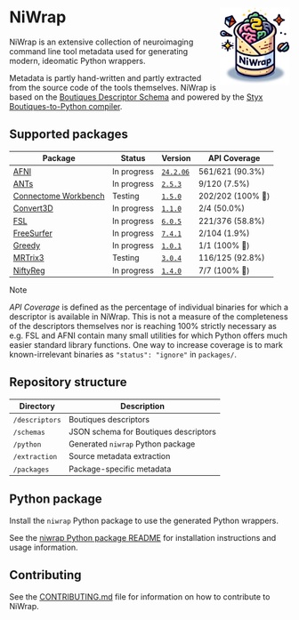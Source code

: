 
# NiWrap <img src="logo.png" align="right" width="25%"/>

NiWrap is an extensive collection of neuroimaging command line tool metadata used for generating modern, ideomatic Python wrappers.

Metadata is partly hand-written and partly extracted from the source code of the tools themselves.
NiWrap is based on the [Boutiques Descriptor Schema](https://github.com/boutiques/boutiques) and powered by the [Styx Boutiques-to-Python compiler](https://github.com/childmindresearch/styx).

## Supported packages

<!-- START_PACKAGES_TABLE -->

| Package | Status | Version | API Coverage |
| --- | --- | --- | --- |
| [AFNI](https://afni.nimh.nih.gov/) | In progress | [`24.2.06`](https://hub.docker.com/r/afni/afni_make_build) | 561/621 (90.3%) |
| [ANTs](https://github.com/ANTsX/ANTs) | In progress | [`2.5.3`](https://hub.docker.com/r/antsx/ants) | 9/120 (7.5%) |
| [Connectome Workbench](https://github.com/Washington-University/workbench) | Testing | [`1.5.0`](https://hub.docker.com/r/brainlife/connectome_workbench) | 202/202 (100% 🎉) |
| [Convert3D](http://www.itksnap.org/pmwiki/pmwiki.php?n=Convert3D.Convert3D) | In progress | [`1.1.0`](https://hub.docker.com/r/pyushkevich/itksnap) | 2/4 (50.0%) |
| [FSL](https://fsl.fmrib.ox.ac.uk/fsl/fslwiki) | In progress | [`6.0.5`](https://hub.docker.com/r/mcin/fsl) | 221/376 (58.8%) |
| [FreeSurfer](https://github.com/freesurfer/freesurfer) | In progress | [`7.4.1`](https://hub.docker.com/r/freesurfer/freesurfer) | 2/104 (1.9%) |
| [Greedy](https://sites.google.com/view/greedyreg/about) | In progress | [`1.0.1`](https://hub.docker.com/r/pyushkevich/itksnap) | 1/1 (100% 🎉) |
| [MRTrix3](https://www.mrtrix.org/) | Testing | [`3.0.4`](https://hub.docker.com/r/mrtrix3/mrtrix3) | 116/125 (92.8%) |
| [NiftyReg](http://cmictig.cs.ucl.ac.uk/wiki/index.php/NiftyReg) | In progress | [`1.4.0`](https://hub.docker.com/r/vnmd/niftyreg_1.4.0) | 7/7 (100% 🎉) |

<!-- END_PACKAGES_TABLE -->

> [!NOTE] 
> *API Coverage* is defined as the percentage of individual binaries for which a descriptor is available in NiWrap. This is not a measure of the completeness of the descriptors themselves nor is reaching 100% strictly necessary as e.g. FSL and AFNI contain many small utilities for which Python offers much easier standard library functions. One way to increase coverage is to mark known-irrelevant binaries as `"status": "ignore"` in `packages/`.

## Repository structure

| Directory | Description |
| --- | --- |
| `/descriptors` | Boutiques descriptors |
| `/schemas` | JSON schema for Boutiques descriptors |
| `/python` | Generated `niwrap` Python package |
| `/extraction` | Source metadata extraction |
| `/packages` | Package-specific metadata |

## Python package

Install the `niwrap` Python package to use the generated Python wrappers.

See the [niwrap Python package README](./python/README.md) for installation instructions and usage information.

## Contributing

See the [CONTRIBUTING.md](./CONTRIBUTING.md) file for information on how to contribute to NiWrap.
